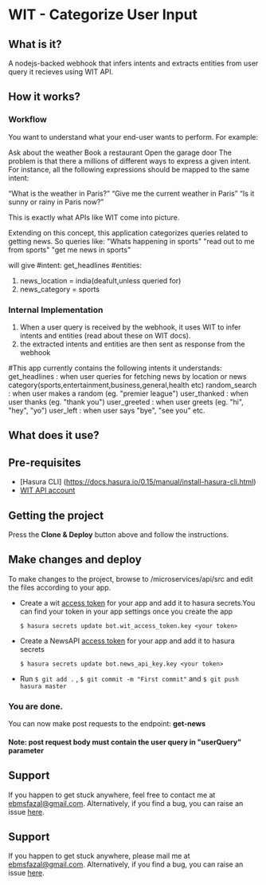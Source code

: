 # WIT - Categorize User Input

## What is it?

A nodejs-backed webhook that infers intents and extracts entities from user query it recieves using WIT API.

## How it works?

### Workflow

You want to understand what your end-user wants to perform. For example:

Ask about the weather
Book a restaurant
Open the garage door
The problem is that there a millions of different ways to express a given intent. For instance, all the following expressions should be mapped to the same intent:

“What is the weather in Paris?”
“Give me the current weather in Paris”
“Is it sunny or rainy in Paris now?”

This is exactly what APIs like WIT come into picture.

Extending on this concept, this application categorizes queries related to getting news.
So queries like:
"Whats happening in sports" 
"read out to me from sports"
"get me news in sports"

will give 
#intent: 
get_headlines
#entities:
1. news_location = india(deafult,unless queried for)
2. news_category = sports

### Internal Implementation

1. When a user query is received by the webhook, it uses WIT to infer intents and entities (read about these on WIT docs).
2. the extracted intents and entities are then sent as response from the webhook

#This app currently contains the following intents it understands:
get_headlines : when user queries for fetching news by location or news category(sports,entertainment,business,general,health etc)
random_search : when user makes a random (eg. "premier league")
user_thanked : when user thanks (eg. "thank you")
user_greeted : when user greets (eg. "hi", "hey", "yo")
user_left : when user says "bye", "see you" etc.


## What does it use?

## Pre-requisites
* [Hasura CLI] (https://docs.hasura.io/0.15/manual/install-hasura-cli.html)
* [WIT API account](https://wit.ai/docs)

## Getting the project
Press the **Clone & Deploy** button above and follow the instructions.

## Make changes and deploy
To make changes to the project, browse to /microservices/api/src and edit the files according to your app.

* Create a wit [access token](https://wit.ai/) for your app and add it to hasura secrets.You can find your token in your app settings once you create the app

     ``` $ hasura secrets update bot.wit_access_token.key <your token> ```

* Create a NewsAPI [access token](https://newsapi.org/register) for your app and add it to hasura secrets

     ``` $ hasura secrets update bot.news_api_key.key <your token> ```

* Run 
```$ git add .```
, ```$ git commit -m "First commit"```
 and ```$ git push hasura master```

### You are done. 
You can now make post requests to the endpoint: **get-news**

#### Note: **post request body must contain the user query in "userQuery" parameter**

## Support
If you happen to get stuck anywhere, feel free to contact me at ebmsfazal@gmail.com. Alternatively, if you find a bug, you can raise an issue [here](https://github.com/fazalilahi666/hpdf-group-task/issues).

## Support

If you happen to get stuck anywhere, please mail me at ebmsfazal@gmail.com. Alternatively, if you find a bug, you can raise an issue [here](https://github.com/fazalilahi666/hpdf-group-task/issues).

